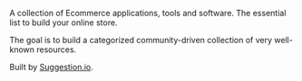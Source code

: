 A collection of Ecommerce applications, tools and software. The essential list to build your online store.

The goal is to build a categorized community-driven collection of very well-known resources.

Built by [Suggestion.io](https://www.suggestion.io).
